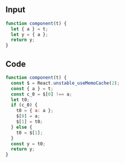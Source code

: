 
## Input

```javascript
function component(t) {
  let { a } = t;
  let y = { a };
  return y;
}

```

## Code

```javascript
function component(t) {
  const $ = React.unstable_useMemoCache(2);
  const { a } = t;
  const c_0 = $[0] !== a;
  let t0;
  if (c_0) {
    t0 = { a: a };
    $[0] = a;
    $[1] = t0;
  } else {
    t0 = $[1];
  }
  const y = t0;
  return y;
}

```
      